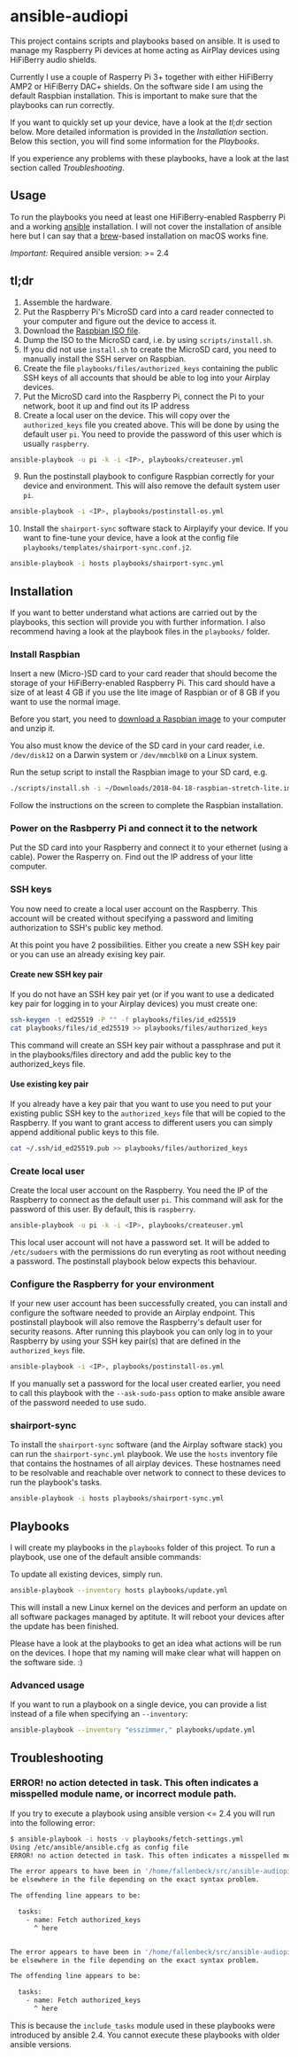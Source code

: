 # ansible-audiopi

This project contains scripts and playbooks based on ansible. It is used to manage my Raspberry Pi devices at home acting as AirPlay devices using HiFiBerry audio shields.

Currently I use a couple of Rasperry Pi 3+ together with either HiFiBerry AMP2 or HiFiBerry DAC+ shields. On the software side I am using the default Raspbian installation. This is important to make sure that the playbooks can run correctly.

If you want to quickly set up your device, have a look at the _tl;dr_ section below. More detailed information is provided in the _Installation_  section. Below this section, you will find some information for the _Playbooks_.

If you experience any problems with these playbooks, have a look at the last section called _Troubleshooting_.


## Usage
To run the playbooks you need at least one HiFiBerry-enabled Raspberry Pi and a working [ansible](https://www.ansible.com) installation. I will not cover the installation of ansible here but I can say that a [brew](https://brew.sh)-based installation on macOS works fine.

*Important:* Required ansible version: >= 2.4



## tl;dr

1. Assemble the hardware.
2. Put the Raspberry Pi's MicroSD card into a card reader connected to your computer and figure out the device to access it.
3. Download the [Raspbian ISO file](https://www.raspberrypi.org/downloads/raspbian/).
4. Dump the ISO to the MicroSD card, i.e. by using `scripts/install.sh`.
5. If you did not use `install.sh` to create the MicroSD card, you need to manually install the SSH server on Raspbian.
6. Create the file `playbooks/files/authorized_keys` containing the public SSH keys of all accounts that should be able to log into your Airplay devices.
7. Put the MicroSD card into the Raspberry Pi, connect the Pi to your network, boot it up and find out its IP address
8. Create a local user on the device. This will copy over the `authorized_keys` file you created above. This will be done by using the default user `pi`. You need to provide the password of this user which is usually `raspberry`.
  ```sh
ansible-playbook -u pi -k -i <IP>, playbooks/createuser.yml
  ```

9. Run the postinstall playbook to configure Raspbian correctly for your device and environment. This will also remove the default system user `pi`.
  ```sh
ansible-playbook -i <IP>, playbooks/postinstall-os.yml
  ```

10. Install the `shairport-sync` software stack to Airplayify your device. If you want to fine-tune your device, have a look at the config file `playbooks/templates/shairport-sync.conf.j2`.
  ```sh
ansible-playbook -i hosts playbooks/shairport-sync.yml
  ```



## Installation

If you want to better understand what actions are carried out by the playbooks, this section will provide you with further information. I also recommend having a look at the playbook files in the `playbooks/` folder.

### Install Raspbian

Insert a new (Micro-)SD card to your card reader that should become the storage of your HiFiBerry-enabled Raspberry Pi. This card should have a size of at least 4 GB if you use the lite image of Raspbian or of 8 GB if you want to use the normal image.

Before you start, you need to [download a Raspbian image](https://www.raspberrypi.org/downloads/raspbian/) to your computer and unzip it.

You also must know the device of the SD card in your card reader, i.e. `/dev/disk12` on a Darwin system or `/dev/mmcblk0` on a Linux system.

Run the setup script to install the Raspbian image to your SD card, e.g.
 
```sh
./scripts/install.sh -i ~/Downloads/2018-04-18-raspbian-stretch-lite.img -d /dev/disk12
```

Follow the instructions on the screen to complete the Raspbian installation.


### Power on the Rasbperry Pi and connect it to the network

Put the SD card into your Raspberry and connect it to your ethernet (using a cable). Power the Rasperry on. Find out the IP address of your litte computer.


### SSH keys

You now need to create a local user account on the Raspberry. This account will be created without specifying a password and limiting authorization to SSH's public key method.

At this point you have 2 possibilities. Either you create a new SSH key pair or you can use an already exising key pair.

#### Create new SSH key pair

If you do not have an SSH key pair yet (or if you want to use a dedicated key pair for logging in to your Airplay devices) you must create one:

```sh
ssh-keygen -t ed25519 -P "" -f playbooks/files/id_ed25519
cat playbooks/files/id_ed25519 >> playbooks/files/authorized_keys
```

This command will create an SSH key pair without a passphrase and put it in the playbooks/files directory and add the public key to the authorized_keys file.

#### Use existing key pair

If you already have a key pair that you want to use you need to put your existing public SSH key to the `authorized_keys` file that will be copied to the Raspberry. If you want to grant access to different users you can simply append additional public keys to this file.

```sh
cat ~/.ssh/id_ed25519.pub >> playbooks/files/authorized_keys
```

### Create local user

Create the local user account on the Raspberry. You need the IP of the Raspberry to connect as the default user `pi`. This command will ask for the password of this user. By default, this is `raspberry`.

```sh
ansible-playbook -u pi -k -i <IP>, playbooks/createuser.yml
```

This local user account will not have a password set. It will be added to `/etc/sudoers` with the permissions do run everyting as root without needing a password. The postinstall playbook below expects this behaviour.


### Configure the Raspberry for your environment

If your new user account has been successfully created, you can install and configure the software needed to provide an Airplay endpoint. This postinstall playbook will also remove the Raspberry's default user for security reasons. After running this playbook you can only log in to your Raspberry by using your SSH key pair(s) that are defined in the `authorized_keys` file.

```sh
ansible-playbook -i <IP>, playbooks/postinstall-os.yml
```

If you manually set a password for the local user created earlier, you need to call this playbook with the `--ask-sudo-pass` option to make ansible aware of the password needed to use sudo.


### shairport-sync

To install the `shairport-sync` software (and the Airplay software stack) you can run the `shairport-sync.yml` playbook. We use the `hosts` inventory file that contains the hostnames of all airplay devices. These hostnames need to be resolvable and reachable over network to connect to these devices to run the playbook's tasks.

```sh
ansible-playbook -i hosts playbooks/shairport-sync.yml
```



## Playbooks
I will create my playbooks in the `playbooks` folder of this project. To run a playbook, use one of the default ansible commands:

To update all existing devices, simply run.
```sh 
ansible-playbook --inventory hosts playbooks/update.yml
```

This will install a new Linux kernel on the devices and perform an update on all software packages managed by aptitute. It will reboot your devices after the update has been finished.

Please have a look at the playbooks to get an idea what actions will be run on the devices. I hope that my naming will make clear what will happen on the software side. :)


### Advanced usage

If you want to run a playbook on a single device, you can provide a list instead of a file when specifying an `--inventory`:

```sh
ansible-playbook --inventory "esszimmer," playbooks/update.yml
```


## Troubleshooting

### ERROR! no action detected in task. This often indicates a misspelled module name, or incorrect module path.

If you try to execute a playbook using ansible version <= 2.4 you will run into the following error:
```sh
$ ansible-playbook -i hosts -v playbooks/fetch-settings.yml 
Using /etc/ansible/ansible.cfg as config file
ERROR! no action detected in task. This often indicates a misspelled module name, or incorrect module path.

The error appears to have been in '/home/fallenbeck/src/ansible-audiopi/playbooks/fetch-settings.yml': line 12, column 7, but may
be elsewhere in the file depending on the exact syntax problem.

The offending line appears to be:

  tasks:
    - name: Fetch authorized_keys
      ^ here


The error appears to have been in '/home/fallenbeck/src/ansible-audiopi/playbooks/fetch-settings.yml': line 12, column 7, but may
be elsewhere in the file depending on the exact syntax problem.

The offending line appears to be:

  tasks:
    - name: Fetch authorized_keys
      ^ here
```

This is because the `include_tasks` module used in these playbooks were introduced by ansible 2.4. You cannot execute these playbooks with older ansible versions.

